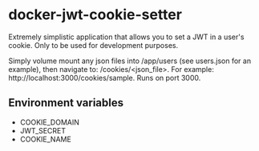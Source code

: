 # docker-jwt-cookie-setter

Extremely simplistic application that allows you to set a JWT in a user's
cookie. Only to be used for development purposes.

Simply volume mount any json files into /app/users (see users.json for an
example), then navigate to: <docker-host-address>/cookies/<json_file>. For
example: http://localhost:3000/cookies/sample. Runs on port 3000.

## Environment variables

* COOKIE_DOMAIN
* JWT_SECRET
* COOKIE_NAME
